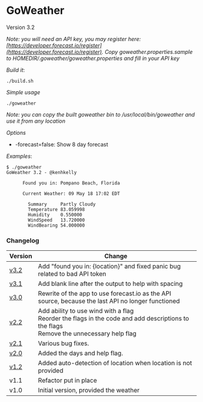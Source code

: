 # GoWeather 

Version 3.2

*Note: you will need an API key, you may register here: [https://developer.forecast.io/register](https://developer.forecast.io/register). Copy goweather.properties.sample to HOMEDIR/.goweather/goweather.properties and fill in your API key*

*Build it*: 

`./build.sh`

*Simple usage*

`./goweather`

*Note: you can copy the built goweather bin to /usr/local/bin/goweather and use it from any location*

*Options*

- -forecast=false: Show 8 day forecast  

*Examples*:

```
$ ./goweather
GoWeather 3.2 - @kenhkelly

      Found you in: Pompano Beach, Florida

      Current Weather: 09 May 18 17:02 EDT

        Summary     Partly Cloudy
        Temperature 83.059998
        Humidity    0.550000
        WindSpeed   13.720000
        WindBearing 54.000000

```

### Changelog

Version | Change
--------|----------
[v3.2]  | Add "found you in: {location}" and fixed panic bug related to bad API token
[v3.1]  | Add blank line after the output to help with spacing
[v3.0]  | Rewrite of the app to use forecast.io as the API source, because the last API no longer functioned
[v2.2]  | Add ability to use wind with a flag <br> Reorder the flags in the code and add descriptions to the flags <br> Remove the unnecessary help flag
[v2.1]  | Various bug fixes. 
[v2.0]  | Added the days and help flag. 
[v1.2]  | Added auto-detection of location when location is not provided
v1.1    | Refactor put in place
v1.0    | Initial version, provided the weather

[v3.2]: https://github.com/kenhkelly/GoWeather/tree/v3.2
[v3.1]: https://github.com/kenhkelly/GoWeather/tree/v3.1
[v3.0]: https://github.com/kenhkelly/GoWeather/tree/v3.0
[v2.2]: https://github.com/kenhkelly/GoWeather/tree/v2.2
[v2.1]: https://github.com/kenhkelly/GoWeather/tree/v2.1
[v2.0]: https://github.com/kenhkelly/GoWeather/tree/v2.0
[v1.2]: https://github.com/kenhkelly/GoWeather/tree/v1.2
